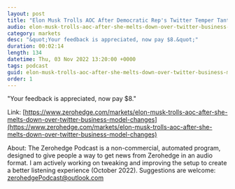 ```yaml
---
layout: post
title: "Elon Musk Trolls AOC After Democratic Rep's Twitter Temper Tantrum"
audio: elon-musk-trolls-aoc-after-she-melts-down-over-twitter-business-model-changes-0
category: markets
desc: "&quot;Your feedback is appreciated, now pay $8.&quot;"
duration: 00:02:14
length: 134
datetime: Thu, 03 Nov 2022 13:20:00 +0000
tags: podcast
guid: elon-musk-trolls-aoc-after-she-melts-down-over-twitter-business-model-changes-0
order: 1
---
```

&quot;Your feedback is appreciated, now pay $8.&quot;

Link: [https://www.zerohedge.com/markets/elon-musk-trolls-aoc-after-she-melts-down-over-twitter-business-model-changes](https://www.zerohedge.com/markets/elon-musk-trolls-aoc-after-she-melts-down-over-twitter-business-model-changes)

About: The Zerohedge Podcast is a non-commercial, automated program, designed to give people a way to get news from Zerohedge in an audio format.  I am actively working on tweaking and improving the setup to create a better listening experience (October 2022).  Suggestions are welcome: [zerohedgePodcast@outlook.com](mailto:zerohedgePodcast@outlook.com)